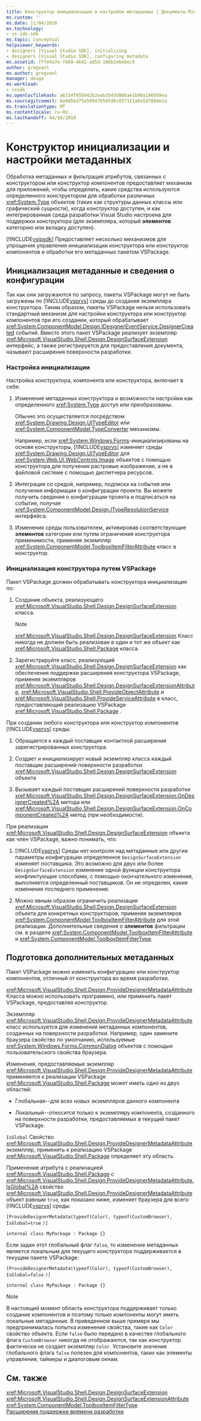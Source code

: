 ```yaml
---
title: Конструктор инициализации и настройки метаданных | Документы Microsoft
ms.custom: ''
ms.date: 11/04/2016
ms.technology:
- vs-ide-sdk
ms.topic: conceptual
helpviewer_keywords:
- designers [Visual Studio SDK], initializing
- designers [Visual Studio SDK], configuring metadata
ms.assetid: f7fe9a7e-f669-4642-ad5d-186b2e6e6ec9
author: gregvanl
ms.author: gregvanl
manager: douge
ms.workload:
- vssdk
ms.openlocfilehash: a6334f65b942b2eab3543d866ae1b98a186569ea
ms.sourcegitcommit: 6a9d5bd75e50947659fd6c837111a6a547884e2a
ms.translationtype: MT
ms.contentlocale: ru-RU
ms.lasthandoff: 04/16/2018
---
```

# <a name="designer-initialization-and-metadata-configuration"></a>Конструктор инициализации и настройки метаданных
Обработка метаданных и фильтрация атрибутов, связанных с конструктором или конструктор компонентов предоставляет механизм для приложений, чтобы определить, какие средства используются определенного конструктором для обработки различных <xref:System.Type> объектов (таких как структуры данных классы или графический сущности), когда конструктор доступен, и как интегрированная среда разработки Visual Studio настроена для поддержки конструктора (для экземпляра, который **элементов** категорию или вкладку доступен).  
  
 [!INCLUDE[vsipsdk](../extensibility/includes/vsipsdk_md.md)] Предоставляет несколько механизмов для упрощения управления инициализации конструктора или конструктор компонентов и обработки его метаданных пакетом VSPackage.  
  
## <a name="initializing-metadata-and-configuration-information"></a>Инициализация метаданные и сведения о конфигурации  
 Так как они загружаются по запросу, пакеты VSPackage могут не быть загружены по [!INCLUDE[vsprvs](../code-quality/includes/vsprvs_md.md)] среды до создания экземпляра конструктора. Таким образом, пакеты VSPackage нельзя использовать стандартный механизм для настройки конструктора или конструктор компонентов при его создании, который обрабатывает <xref:System.ComponentModel.Design.IDesignerEventService.DesignerCreated> событий. Вместо этого пакет VSPackage реализует экземпляр <xref:Microsoft.VisualStudio.Shell.Design.DesignSurfaceExtension> интерфейс, а также регистрируется для предоставления документа, называют расширения поверхности разработки.  
  
### <a name="customizing-initialization"></a>Настройка инициализации  
 Настройка конструктора, компонента или конструктора, включает в себя:  
  
1.  Изменение метаданных конструктора и возможности настройки как определенного <xref:System.Type> доступ или преобразованы.  
  
     Обычно это осуществляется посредством <xref:System.Drawing.Design.UITypeEditor> или <xref:System.ComponentModel.TypeConverter> механизмы.  
  
     Например, если <xref:System.Windows.Forms>-инициализированы на основе конструкторы, [!INCLUDE[vsprvs](../code-quality/includes/vsprvs_md.md)] изменяет среды <xref:System.Drawing.Design.UITypeEditor> для <xref:System.Web.UI.WebControls.Image> объектов с помощью конструктора для получения растровые изображения, а не в файловой системе с помощью диспетчера ресурсов.  
  
2.  Интеграция со средой, например, подписка на события или получения информации о конфигурации проекта. Вы можете получить сведения о конфигурации проекта и подписаться на события, получая <xref:System.ComponentModel.Design.ITypeResolutionService> интерфейса.  
  
3.  Изменения среды пользователем, активировав соответствующие **элементов** категории или путем ограничения конструктора применимости, применяя экземпляр <xref:System.ComponentModel.ToolboxItemFilterAttribute> класс в конструктор.  
  
### <a name="designer-initialization-by-a-vspackage"></a>Инициализация конструктора путем VSPackage  
 Пакет VSPackage должен обрабатывать конструктора инициализация по:  
  
1.  Создание объекта, реализующего <xref:Microsoft.VisualStudio.Shell.Design.DesignSurfaceExtension> класса.  
  
    > [!NOTE]
    >  <xref:Microsoft.VisualStudio.Shell.Design.DesignSurfaceExtension> Класс никогда не должен быть реализован в один и тот же объект как <xref:Microsoft.VisualStudio.Shell.Package> класса.  
  
2.  Зарегистрируйте класс, реализующий <xref:Microsoft.VisualStudio.Shell.Design.DesignSurfaceExtension> как обеспечения поддержки расширения конструктора VSPackage, применяя экземпляров <xref:Microsoft.VisualStudio.Shell.Design.DesignSurfaceExtensionAttribute>, <xref:Microsoft.VisualStudio.Shell.ProvideObjectAttribute> и <xref:Microsoft.VisualStudio.Shell.ProvideServiceAttribute> в класс, предоставляющий реализацию VSPackage <xref:Microsoft.VisualStudio.Shell.Package> .  
  
 При создании любого конструктора или конструктор компонентов [!INCLUDE[vsprvs](../code-quality/includes/vsprvs_md.md)] среды:  
  
1.  Обращается к каждый поставщик контактной расширения зарегистрированных конструктора.  
  
2.  Создает и инициализирует новый экземпляр класса каждый поставщик расширений поверхности разработки <xref:Microsoft.VisualStudio.Shell.Design.DesignSurfaceExtension> объекта  
  
3.  Вызывает каждый поставщик расширений поверхности разработки <xref:Microsoft.VisualStudio.Shell.Design.DesignSurfaceExtension.OnDesignerCreated%2A> метода или <xref:Microsoft.VisualStudio.Shell.Design.DesignSurfaceExtension.OnComponentCreated%2A> метод (при необходимости).  
  
 При реализации <xref:Microsoft.VisualStudio.Shell.Design.DesignSurfaceExtension> объекта как член VSPackage, важно понимать, что:  
  
1.  [!INCLUDE[vsprvs](../code-quality/includes/vsprvs_md.md)] Среды нет контроля над метаданные или другие параметры конфигурации определенное `DesignSurfaceExtension` изменяет поставщика. Это возможно для двух или более `DesignSurfaceExtension` изменение одной функции конструктора конфликтующие способами, с помощью окончательного изменения, выполняется определенный поставщиков. Он не определен, какие изменения последнего применения.  
  
2.  Можно явным образом ограничить реализация <xref:Microsoft.VisualStudio.Shell.Design.DesignSurfaceExtension> объекта для конкретных конструкторов, применяя экземпляров <xref:System.ComponentModel.ToolboxItemFilterAttribute> для этой реализации. Дополнительные сведения о **элементов** фильтрации см. в разделе <xref:System.ComponentModel.ToolboxItemFilterAttribute> и <xref:System.ComponentModel.ToolboxItemFilterType>.  
  
## <a name="additional-metadata-provisioning"></a>Подготовка дополнительных метаданных  
 Пакет VSPackage можно изменить конфигурацию или конструктор компонентов, отличный от конструктора во время разработки.  
  
 <xref:Microsoft.VisualStudio.Shell.Design.ProvideDesignerMetadataAttribute> Класса можно использовать программно, или применить пакет VSPackage, предоставляя конструктор.  
  
 Экземпляр <xref:Microsoft.VisualStudio.Shell.Design.ProvideDesignerMetadataAttribute> класс используется для изменения метаданных компонентов, созданных на поверхности разработки. Например, один замените браузера свойство по умолчанию, используемые <xref:System.Windows.Forms.CommonDialog> объектов с помощью пользовательского свойства браузера.  
  
 Изменения, предоставляемые экземпляр <xref:Microsoft.VisualStudio.Shell.Design.ProvideDesignerMetadataAttribute> применяется к реализации VSPackage <xref:Microsoft.VisualStudio.Shell.Package> может иметь одно из двух областей:  
  
-   Глобальная--для всех новых экземпляров данного компонента  
  
-   Локальный--относится только к экземпляру компонента, созданного на поверхности разработки, предоставляемых в текущий пакет VSPackage.  
  
 `IsGlobal` Свойство <xref:Microsoft.VisualStudio.Shell.Design.ProvideDesignerMetadataAttribute> экземпляр, применить к реализацию VSPackage <xref:Microsoft.VisualStudio.Shell.Package> определяет эту область.  
  
 Применение атрибута с реализацией <xref:Microsoft.VisualStudio.Shell.Package> с <xref:Microsoft.VisualStudio.Shell.Design.ProvideDesignerMetadataAttribute.IsGlobal%2A> свойство <xref:Microsoft.VisualStudio.Shell.Design.ProvideDesignerMetadataAttribute> объект равным `true`, как показано ниже, изменяет браузера для всего [!INCLUDE[vsprvs](../code-quality/includes/vsprvs_md.md)] среды:  
  
 `[ProvideDesignerMetadata(typeof(Color), typeof(CustomBrowser),`   `IsGlobal=true`  `)]`  
  
 `internal class MyPackage : Package {}`  
  
 Если задан этот глобальный флаг `false`, то изменение метаданных является локальным для текущего конструктора поддерживается в текущем пакете VSPackage:  
  
 `[ProvideDesignerMetadata(typeof(Color), typeof(CustomBrowser),`   `IsGlobal=false`  `)]`  
  
 `internal class MyPackage : Package {}`  
  
> [!NOTE]
>  В настоящий момент область конструктора поддерживает только создание компонентов и поэтому только компоненты могут иметь локальные метаданные. В приведенном выше примере мы предпринималась попытка изменения свойства, такие как `Color` свойство объекта. Если `false` было передано в качестве глобального флага `CustomBrowser` никогда не отображаются, так как конструктор фактически не создает экземпляр `Color`. Установите значение глобального флага `false` полезен для компонентов, таких как элементы управления, таймеры и диалоговым окнам.  
  
## <a name="see-also"></a>См. также  
 <xref:Microsoft.VisualStudio.Shell.Design.DesignSurfaceExtension>   
 <xref:Microsoft.VisualStudio.Shell.Design.DesignSurfaceExtensionAttribute>   
 <xref:System.ComponentModel.ToolboxItemFilterType>   
 [Расширения поддержки времени разработки](http://msdn.microsoft.com/Library/d6ac8a6a-42fd-4bc8-bf33-b212811297e2)